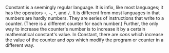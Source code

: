 Constant is a seemingly regular language. It is infix, like most languages; it has the operators `+`, `-`, `*`, and `/`. It is different from most languages in that numbers are hardly numbers. They are series of instructions that write to a counter. (There is a different counter for each number.) Further, the only way to increase the counter's number is to increase it by a certain mathematical constant's value. In Constant, there are *cons* which increase the value of the counter and *ops* which modify the program or counter in a different way.
